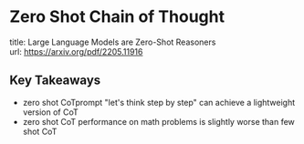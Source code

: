 # Zero Shot Chain of Thought
title: Large Language Models are Zero-Shot Reasoners  
url: https://arxiv.org/pdf/2205.11916  

## Key Takeaways
- zero shot CoTprompt "let's think step by step" can achieve a lightweight version of CoT
- zero shot CoT performance on math problems is slightly worse than few shot CoT